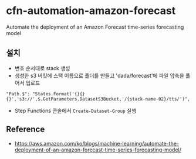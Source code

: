 # cfn-automation-amazon-forecast
Automate the deployment of an Amazon Forecast time-series forecasting model
## 설치
- 번호 순서대로 stack 생성
- 생성한 s3 버킷에 스택 이름으로 폴더를 만들고 'dada/forecast'에 파일 압축을 풀어서 업로드
```
"Path.$": "States.Format('{}{}{}','s3://',$.GetParameters.DatasetS3Bucket,'/{stack-name-02}/tts/')",
```
- Step Functions 콘솔에서 `Create-Dataset-Group` 실행
## Reference
- https://aws.amazon.com/ko/blogs/machine-learning/automate-the-deployment-of-an-amazon-forecast-time-series-forecasting-model/
